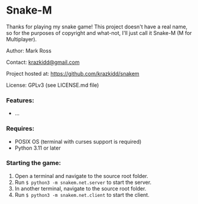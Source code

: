 # Snake-M

Thanks for playing my snake game! This project doesn't have a real
name, so for the purposes of copyright and what-not, I'll just call it
Snake-M (M for Multiplayer).

Author: Mark Ross

Contact: krazkidd@gmail.com

Project hosted at: https://github.com/krazkidd/snakem

License: GPLv3 (see LICENSE.md file)

### Features:

- ...

### Requires:

- POSIX OS (terminal with curses support is required)
- Python 3.11 or later

### Starting the game:

1. Open a terminal and navigate to the source root folder.
2. Run `$ python3 -m snakem.net.server` to start the server.
3. In another terminal, navigate to the source root folder.
4. Run `$ python3 -m snakem.net.client` to start the client.
